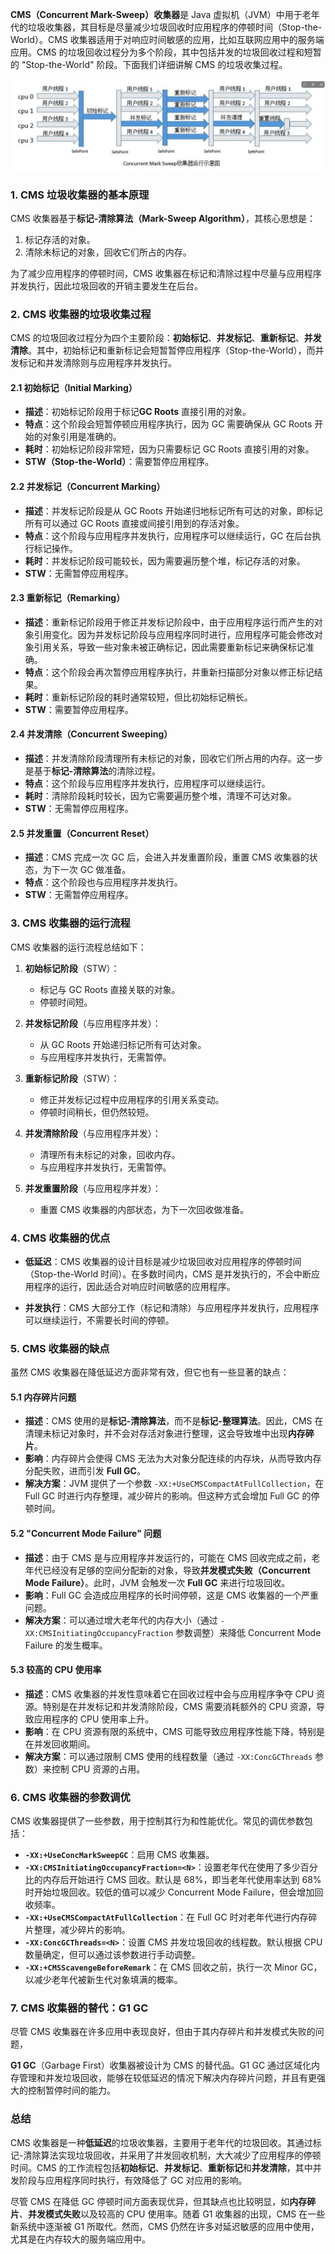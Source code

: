 **CMS（Concurrent Mark-Sweep）收集器**是 Java 虚拟机（JVM）中用于老年代的垃圾收集器，其目标是尽量减少垃圾回收时应用程序的停顿时间（Stop-the-World）。CMS 收集器适用于对响应时间敏感的应用，比如互联网应用中的服务端应用。CMS 的垃圾回收过程分为多个阶段，其中包括并发的垃圾回收过程和短暂的 "Stop-the-World" 阶段。下面我们详细讲解 CMS 的垃圾收集过程。

![](/src/CMS收集器垃圾收集过程.png)

### 1. **CMS 垃圾收集器的基本原理**

CMS 收集器基于**标记-清除算法（Mark-Sweep Algorithm）**，其核心思想是：
1. 标记存活的对象。
2. 清除未标记的对象，回收它们所占的内存。

为了减少应用程序的停顿时间，CMS 收集器在标记和清除过程中尽量与应用程序并发执行，因此垃圾回收的开销主要发生在后台。

### 2. **CMS 收集器的垃圾收集过程**

CMS 的垃圾回收过程分为四个主要阶段：**初始标记**、**并发标记**、**重新标记**、**并发清除**。其中，初始标记和重新标记会短暂暂停应用程序（Stop-the-World），而并发标记和并发清除则与应用程序并发执行。

#### 2.1 **初始标记（Initial Marking）**

- **描述**：初始标记阶段用于标记**GC Roots** 直接引用的对象。
- **特点**：这个阶段会短暂停顿应用程序执行，因为 GC 需要确保从 GC Roots 开始的对象引用是准确的。
- **耗时**：初始标记阶段非常短，因为只需要标记 GC Roots 直接引用的对象。
- **STW（Stop-the-World）**：需要暂停应用程序。

#### 2.2 **并发标记（Concurrent Marking）**

- **描述**：并发标记阶段是从 GC Roots 开始递归地标记所有可达的对象，即标记所有可以通过 GC Roots 直接或间接引用到的存活对象。
- **特点**：这个阶段与应用程序并发执行，应用程序可以继续运行，GC 在后台执行标记操作。
- **耗时**：并发标记阶段可能较长，因为需要遍历整个堆，标记存活的对象。
- **STW**：无需暂停应用程序。

#### 2.3 **重新标记（Remarking）**

- **描述**：重新标记阶段用于修正并发标记阶段中，由于应用程序运行而产生的对象引用变化。因为并发标记阶段与应用程序同时进行，应用程序可能会修改对象引用关系，导致一些对象未被正确标记，因此需要重新标记来确保标记准确。
- **特点**：这个阶段会再次暂停应用程序执行，并重新扫描部分对象以修正标记结果。
- **耗时**：重新标记阶段的耗时通常较短，但比初始标记稍长。
- **STW**：需要暂停应用程序。

#### 2.4 **并发清除（Concurrent Sweeping）**

- **描述**：并发清除阶段清理所有未标记的对象，回收它们所占用的内存。这一步是基于**标记-清除算法**的清除过程。
- **特点**：这个阶段与应用程序并发执行，应用程序可以继续运行。
- **耗时**：清除阶段耗时较长，因为它需要遍历整个堆，清理不可达对象。
- **STW**：无需暂停应用程序。

#### 2.5 **并发重置（Concurrent Reset）**
- **描述**：CMS 完成一次 GC 后，会进入并发重置阶段，重置 CMS 收集器的状态，为下一次 GC 做准备。
- **特点**：这个阶段也与应用程序并发执行。
- **STW**：无需暂停应用程序。

### 3. **CMS 收集器的运行流程**

CMS 收集器的运行流程总结如下：

1. **初始标记阶段**（STW）：
   - 标记与 GC Roots 直接关联的对象。
   - 停顿时间短。

2. **并发标记阶段**（与应用程序并发）：
   - 从 GC Roots 开始递归标记所有可达对象。
   - 与应用程序并发执行，无需暂停。

3. **重新标记阶段**（STW）：
   - 修正并发标记过程中应用程序的引用关系变动。
   - 停顿时间稍长，但仍然较短。

4. **并发清除阶段**（与应用程序并发）：
   - 清理所有未标记的对象，回收内存。
   - 与应用程序并发执行，无需暂停。

5. **并发重置阶段**（与应用程序并发）：
   - 重置 CMS 收集器的内部状态，为下一次回收做准备。

### 4. **CMS 收集器的优点**

- **低延迟**：CMS 收集器的设计目标是减少垃圾回收对应用程序的停顿时间（Stop-the-World 时间）。在多数时间内，CMS 是并发执行的，不会中断应用程序的运行，因此适合对响应时间敏感的应用程序。
  
- **并发执行**：CMS 大部分工作（标记和清除）与应用程序并发执行，应用程序可以继续运行，不需要长时间的停顿。

### 5. **CMS 收集器的缺点**

虽然 CMS 收集器在降低延迟方面非常有效，但它也有一些显著的缺点：

#### 5.1 **内存碎片问题**
- **描述**：CMS 使用的是**标记-清除算法**，而不是**标记-整理算法**。因此，CMS 在清理未标记对象时，并不会对存活对象进行整理，这会导致堆中出现**内存碎片**。
- **影响**：内存碎片会使得 CMS 无法为大对象分配连续的内存块，从而导致内存分配失败，进而引发 **Full GC**。
- **解决方案**：JVM 提供了一个参数 `-XX:+UseCMSCompactAtFullCollection`，在 Full GC 时进行内存整理，减少碎片的影响。但这种方式会增加 Full GC 的停顿时间。

#### 5.2 **"Concurrent Mode Failure" 问题**
- **描述**：由于 CMS 是与应用程序并发运行的，可能在 CMS 回收完成之前，老年代已经没有足够的空间分配新的对象，导致**并发模式失败（Concurrent Mode Failure）**。此时，JVM 会触发一次 **Full GC** 来进行垃圾回收。
- **影响**：Full GC 会造成应用程序的长时间停顿，这是 CMS 收集器的一个严重问题。
- **解决方案**：可以通过增大老年代的内存大小（通过 `-XX:CMSInitiatingOccupancyFraction` 参数调整）来降低 Concurrent Mode Failure 的发生概率。

#### 5.3 **较高的 CPU 使用率**
- **描述**：CMS 收集器的并发性意味着它在回收过程中会与应用程序争夺 CPU 资源。特别是在并发标记和并发清除阶段，CMS 需要消耗额外的 CPU 资源，导致应用程序的 CPU 使用率上升。
- **影响**：在 CPU 资源有限的系统中，CMS 可能导致应用程序性能下降，特别是在并发回收期间。
- **解决方案**：可以通过限制 CMS 使用的线程数量（通过 `-XX:ConcGCThreads` 参数）来控制 CPU 资源的占用。

### 6. **CMS 收集器的参数调优**

CMS 收集器提供了一些参数，用于控制其行为和性能优化。常见的调优参数包括：

- **`-XX:+UseConcMarkSweepGC`**：启用 CMS 收集器。
- **`-XX:CMSInitiatingOccupancyFraction=<N>`**：设置老年代在使用了多少百分比的内存后开始进行 CMS 回收。默认是 68%，即当老年代使用率达到 68% 时开始垃圾回收。较低的值可以减少 Concurrent Mode Failure，但会增加回收频率。
- **`-XX:+UseCMSCompactAtFullCollection`**：在 Full GC 时对老年代进行内存碎片整理，减少碎片的影响。
- **`-XX:ConcGCThreads=<N>`**：设置 CMS 并发垃圾回收的线程数。默认根据 CPU 数量确定，但可以通过该参数进行手动调整。
- **`-XX:+CMSScavengeBeforeRemark`**：在 CMS 回收之前，执行一次 Minor GC，以减少老年代被新生代对象填满的概率。

### 7. **CMS 收集器的替代：G1 GC**

尽管 CMS 收集器在许多应用中表现良好，但由于其内存碎片和并发模式失败的问题，

**G1 GC**（Garbage First）收集器被设计为 CMS 的替代品。G1 GC 通过区域化内存管理和并发垃圾回收，能够在较低延迟的情况下解决内存碎片问题，并且有更强大的控制暂停时间的能力。

### 总结

CMS 收集器是一种**低延迟**的垃圾收集器，主要用于老年代的垃圾回收。其通过标记-清除算法实现垃圾回收，并采用了并发回收机制，大大减少了应用程序的停顿时间。CMS 的工作流程包括**初始标记**、**并发标记**、**重新标记**和**并发清除**，其中并发阶段与应用程序同时执行，有效降低了 GC 对应用的影响。

尽管 CMS 在降低 GC 停顿时间方面表现优异，但其缺点也比较明显，如**内存碎片**、**并发模式失败**以及较高的 CPU 使用率。随着 G1 收集器的出现，CMS 在一些新系统中逐渐被 G1 所取代。然而，CMS 仍然在许多对延迟敏感的应用中使用，尤其是在内存较大的服务端应用中。